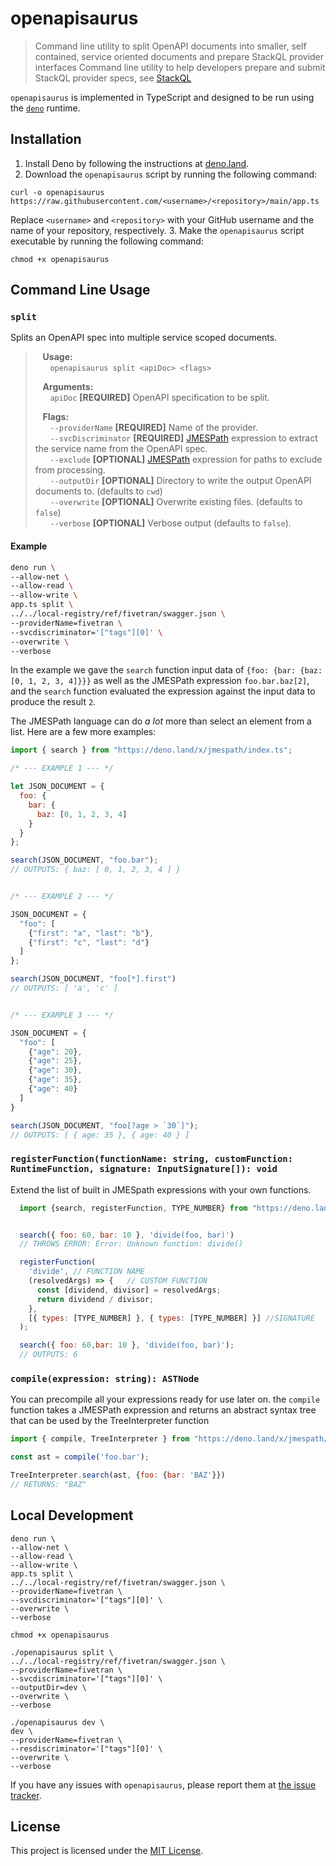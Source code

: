 # openapisaurus

> Command line utility to split OpenAPI documents into smaller, self contained, service oriented documents and prepare StackQL provider interfaces
> Command line utility to help developers prepare and submit StackQL provider specs, see [StackQL](https://github.com/stackql/stackql)

`openapisaurus` is implemented in TypeScript and designed to be run using the [`deno`](https://deno.land/) runtime.

## Installation

1. Install Deno by following the instructions at [deno.land](https://deno.land/).
2. Download the `openapisaurus` script by running the following command:
```
curl -o openapisaurus https://raw.githubusercontent.com/<username>/<repository>/main/app.ts
```
Replace `<username>` and `<repository>` with your GitHub username and the name of your repository, respectively.
3. Make the `openapisaurus` script executable by running the following command:
```
chmod +x openapisaurus
```

## Command Line Usage

### `split`

Splits an OpenAPI spec into multiple service scoped documents.  

> &nbsp;&nbsp;&nbsp;__Usage:__   
> &nbsp;&nbsp;&nbsp;&nbsp;&nbsp;&nbsp;`openapisaurus split <apiDoc> <flags>`  
> 
> &nbsp;&nbsp;&nbsp;__Arguments:__  
> &nbsp;&nbsp;&nbsp;&nbsp;&nbsp;&nbsp;`apiDoc`  __[REQUIRED]__ OpenAPI specification to be split.  
> 
> &nbsp;&nbsp;&nbsp;__Flags:__  
> &nbsp;&nbsp;&nbsp;&nbsp;&nbsp;&nbsp;`--providerName`      __[REQUIRED]__ Name of the provider.  
> &nbsp;&nbsp;&nbsp;&nbsp;&nbsp;&nbsp;`--svcDiscriminator`  __[REQUIRED]__ [JMESPath](https://jmespath.org/) expression to extract the service name from the OpenAPI spec.  
> &nbsp;&nbsp;&nbsp;&nbsp;&nbsp;&nbsp;`--exclude`           __[OPTIONAL]__ [JMESPath](https://jmespath.org/) expression for paths to exclude from processing.  
> &nbsp;&nbsp;&nbsp;&nbsp;&nbsp;&nbsp;`--outputDir`         __[OPTIONAL]__ Directory to write the output OpenAPI documents to. (defaults to `cwd`)  
> &nbsp;&nbsp;&nbsp;&nbsp;&nbsp;&nbsp;`--overwrite`         __[OPTIONAL]__ Overwrite existing files. (defaults to `false`)  
> &nbsp;&nbsp;&nbsp;&nbsp;&nbsp;&nbsp;`--verbose`           __[OPTIONAL]__ Verbose output (defaults to `false`).  

#### Example

```bash
deno run \
--allow-net \
--allow-read \
--allow-write \
app.ts split \
../../local-registry/ref/fivetran/swagger.json \
--providerName=fivetran \
--svcdiscriminator='["tags"][0]' \
--overwrite \
--verbose 
```

In the example we gave the `search` function input data of
`{foo: {bar: {baz: [0, 1, 2, 3, 4]}}}` as well as the JMESPath
expression `foo.bar.baz[2]`, and the `search` function evaluated
the expression against the input data to produce the result `2`.

The JMESPath language can do *a lot* more than select an element
from a list.  Here are a few more examples:

```javascript
import { search } from "https://deno.land/x/jmespath/index.ts";

/* --- EXAMPLE 1 --- */

let JSON_DOCUMENT = {
  foo: {
    bar: {
      baz: [0, 1, 2, 3, 4]
    }
  }
};

search(JSON_DOCUMENT, "foo.bar");
// OUTPUTS: { baz: [ 0, 1, 2, 3, 4 ] }


/* --- EXAMPLE 2 --- */

JSON_DOCUMENT = {
  "foo": [
    {"first": "a", "last": "b"},
    {"first": "c", "last": "d"}
  ]
};

search(JSON_DOCUMENT, "foo[*].first")
// OUTPUTS: [ 'a', 'c' ]


/* --- EXAMPLE 3 --- */

JSON_DOCUMENT = {
  "foo": [
    {"age": 20},
    {"age": 25},
    {"age": 30},
    {"age": 35},
    {"age": 40}
  ]
}

search(JSON_DOCUMENT, "foo[?age > `30`]");
// OUTPUTS: [ { age: 35 }, { age: 40 } ]
```


### `registerFunction(functionName: string, customFunction: RuntimeFunction, signature: InputSignature[]): void`

Extend the list of built in JMESpath expressions with your own functions.

```javascript
  import {search, registerFunction, TYPE_NUMBER} from "https://deno.land/x/jmespath/index.ts";


  search({ foo: 60, bar: 10 }, 'divide(foo, bar)')
  // THROWS ERROR: Error: Unknown function: divide()

  registerFunction(
    'divide', // FUNCTION NAME
    (resolvedArgs) => {   // CUSTOM FUNCTION
      const [dividend, divisor] = resolvedArgs;
      return dividend / divisor;
    },
    [{ types: [TYPE_NUMBER] }, { types: [TYPE_NUMBER] }] //SIGNATURE
  );

  search({ foo: 60,bar: 10 }, 'divide(foo, bar)');
  // OUTPUTS: 6

```

### `compile(expression: string): ASTNode`

You can precompile all your expressions ready for use later on. the `compile`
function takes a JMESPath expression and returns an abstract syntax tree that
can be used by the TreeInterpreter function

```javascript
import { compile, TreeInterpreter } from "https://deno.land/x/jmespath/index.ts";

const ast = compile('foo.bar');

TreeInterpreter.search(ast, {foo: {bar: 'BAZ'}})
// RETURNS: "BAZ"

```

## Local Development

```
deno run \
--allow-net \
--allow-read \
--allow-write \
app.ts split \
../../local-registry/ref/fivetran/swagger.json \
--providerName=fivetran \
--svcdiscriminator='["tags"][0]' \
--overwrite \
--verbose 
```
```
chmod +x openapisaurus
```

```
./openapisaurus split \
../../local-registry/ref/fivetran/swagger.json \
--providerName=fivetran \
--svcdiscriminator='["tags"][0]' \
--outputDir=dev \
--overwrite \
--verbose
```

```
./openapisaurus dev \
dev \
--providerName=fivetran \
--resdiscriminator='["tags"][0]' \
--overwrite \
--verbose
```


If you have any issues with `openapisaurus`, please report them at [the issue tracker](https://github.com/<username>/<repository>/issues).

## License

This project is licensed under the [MIT License](LICENSE).
